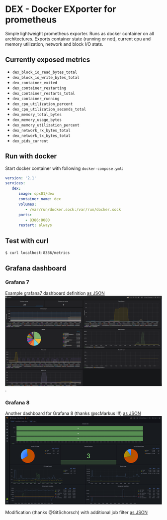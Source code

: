 # DEX - Docker EXporter for prometheus

Simple lightweight prometheus exporter. Runs as docker container on all architectures.
Exports container state (running or not), current cpu and memory utilization, network and block I/O stats.

## Currently exposed metrics

- `dex_block_io_read_bytes_total`
- `dex_block_io_write_bytes_total`
- `dex_container_exited`
- `dex_container_restarting`
- `dex_container_restarts_total`
- `dex_container_running`
- `dex_cpu_utilization_percent`
- `dex_cpu_utilization_seconds_total`
- `dex_memory_total_bytes`
- `dex_memory_usage_bytes`
- `dex_memory_utilization_percent`
- `dex_network_rx_bytes_total`
- `dex_network_tx_bytes_total`
- `dex_pids_current`

## Run with docker
Start docker container with following `docker-compose.yml`:
```yml
version: '2.1'
services:
   dex:
      image: spx01/dex
      container_name: dex
      volumes:
         - /var/run/docker.sock:/var/run/docker.sock
      ports:
         - 8386:8080
      restart: always
```

## Test with curl
```
$ curl localhost:8386/metrics
```

## Grafana dashboard

### Grafana 7

Example grafana7 dashboard definition [as JSON](grafana7.json)
![grafana-dashboard](grafana7-dashboard.png).

### Grafana 8

Another dashboard for Grafana 8 (thanks @scMarkus !!!) [as JSON](grafana8.json)
![grafana-dashboard](grafana8-dashboard.png)

Modification (thanks @GitSchorsch) with additional job filter [as JSON](grafana8_2.json)
